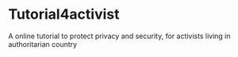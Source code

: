 # Tutorial4activist
A online tutorial to protect privacy and security, for activists living in authoritarian country 
